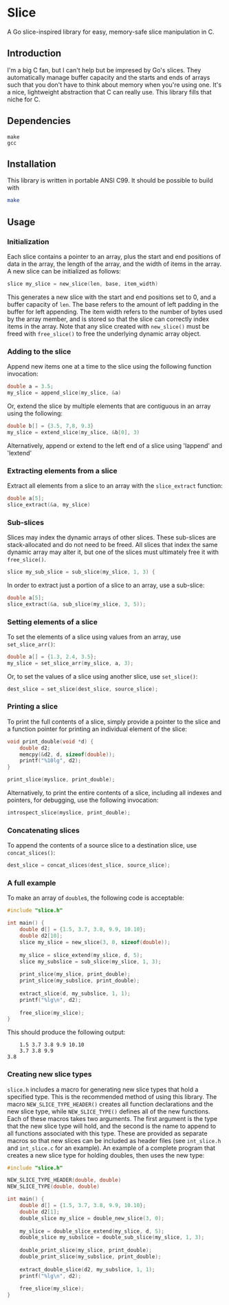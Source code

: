 # Slice

A Go slice-inspired library for easy, memory-safe slice manipulation in C.

## Introduction

I'm a big C fan, but I can't help but be impresed by Go's slices. They automatically manage
buffer capacity and the starts and ends of arrays such that you don't have to think about
memory when you're using one. It's a nice, lightweight abstraction that C can really use.
This library fills that niche for C.

## Dependencies

```
make
gcc
```

## Installation

This library is written in portable ANSI C99. It should be possible to build with

```sh
make
```

## Usage

### Initialization

Each slice contains a pointer to an array, plus the start and end positions of
data in the array, the length of the array, and the width of items in the
array. A new slice can be initialized as follows:

```c
slice my_slice = new_slice(len, base, item_width)
```

This generates a new slice with the start and end positions set to 0, and a
buffer capacity of `len`. The base refers to the amount of left padding in the
buffer for left appending. The item width refers to the number of bytes used by
the array member, and is stored so that the slice can correctly index items in
the array. Note that any slice created with `new_slice()` must be freed with
`free_slice()` to free the underlying dynamic array object.

### Adding to the slice

Append new items one at a time to the slice using the following function invocation:

```c
double a = 3.5;
my_slice = append_slice(my_slice, &a)
```

Or, extend the slice by multiple elements that are contiguous in an array using the following:

```c
double b[] = {3.5, 7,8, 9.3}
my_slice = extend_slice(my_slice, &b[0], 3)
```

Alternatively, append or extend to the left end of a slice using 'lappend' and 'lextend'

### Extracting elements from a slice

Extract all elements from a slice to an array with  the `slice_extract` function:

```c
double a[5];
slice_extract(&a, my_slice)
```

### Sub-slices

Slices may index the dynamic arrays of other slices. These sub-slices are stack-allocated and do not need to be
freed. All slices that index the same dynamic array may alter it, but one of the slices must ultimately free it with `free_slice()`.

```c
slice my_sub_slice = sub_slice(my_slice, 1, 3) {
```

In order to extract just a portion of a slice to an array, use a sub-slice:

```c
double a[5];
slice_extract(&a, sub_slice(my_slice, 3, 5));
```

### Setting elements of a slice

To set the elements of a slice using values from an array, use `set_slice_arr()`:

```c
double a[] = {1.3, 2.4, 3.5};
my_slice = set_slice_arr(my_slice, a, 3);
```

Or, to set the values of a slice using another slice, use `set_slice()`:

```c
dest_slice = set_slice(dest_slice, source_slice);
```

### Printing a slice

To print the full contents of a slice, simply provide a pointer to the slice and a
function pointer for printing an individual element of the slice:

```c
void print_double(void *d) {
    double d2;
    memcpy(&d2, d, sizeof(double));
    printf("%10lg", d2);
}

print_slice(myslice, print_double);
```

Alternatively, to print the entire contents of a slice, including all indexes and pointers, for debugging,
use the following invocation:

```c
introspect_slice(myslice, print_double);
```

### Concatenating slices

To append the contents of a source slice to a destination slice, use `concat_slices()`:

```c
dest_slice = concat_slices(dest_slice, source_slice);
```

### A full example

To make an array of `double`s, the following code is acceptable:

```c
#include "slice.h"

int main() {
    double d[] = {1.5, 3.7, 3.8, 9.9, 10.10};
    double d2[10];
    slice my_slice = new_slice(3, 0, sizeof(double));
    
    my_slice = slice_extend(my_slice, d, 5);
    slice my_subslice = sub_slice(my_slice, 1, 3);
    
    print_slice(my_slice, print_double);
    print_slice(my_subslice, print_double);
    
    extract_slice(d, my_subslice, 1, 1);
    printf("%lg\n", d2);
    
    free_slice(my_slice);
}
```

This should produce the following output:

```
	1.5	3.7	3.8	9.9	10.10
	3.7	3.8	9.9
3.8
```

### Creating new slice types

`slice.h` includes a macro for generating new slice types that hold a specified
type. This is the recommended method of using this library. The macro
`NEW_SLICE_TYPE_HEADER()` creates all function declarations and the new slice
type, while `NEW_SLICE_TYPE()` defines all of the new functions. Each of these
macros takes two arguments. The first argument is the type that the new slice
type will hold, and the second is the name to append to all functions
associated with this type. These are provided as separate macros so that new
slices can be included as header files (see `int_slice.h` and `int_slice.c` for
an example). An example of a complete program that creates a new slice type for
holding doubles, then uses the new type:

```c
#include "slice.h"

NEW_SLICE_TYPE_HEADER(double, double)
NEW_SLICE_TYPE(double, double)

int main() {
    double d[] = {1.5, 3.7, 3.8, 9.9, 10.10};
    double d2[1];
    double_slice my_slice = double_new_slice(3, 0);
    
    my_slice = double_slice_extend(my_slice, d, 5);
    double_slice my_subslice = double_sub_slice(my_slice, 1, 3);
    
    double_print_slice(my_slice, print_double);
    double_print_slice(my_subslice, print_double);
    
    extract_double_slice(d2, my_subslice, 1, 1);
    printf("%lg\n", d2);
    
    free_slice(my_slice);
}
```
